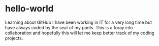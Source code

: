 # hello-world
Learning about GitHub
I have been working in IT for a very long time but have always coded by the seat of my pants. This is a foray into collaboration and hopefully this will let me keep better track of my coding projects.
